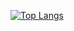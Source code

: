 <!-- [![Anurag's GitHub stats](https://github-readme-stats.vercel.app/api?username=kantawitarm)](https://github.com/anuraghazra/github-readme-stats) -->

[![Top Langs](https://github-readme-stats.vercel.app/api/top-langs/?username=kantawitarm&layout=compact)](https://github.com/anuraghazra/github-readme-stats)